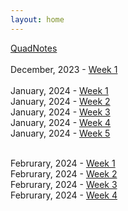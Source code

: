 ```yaml
---
layout: home
---
```


[QuadNotes](/quadnotes/)<br><br>
December, 2023 - [Week 1](devlog/week1.md)<br><br>
January, 2024 - [Week 1](devlog/2024/January/week1.md)<br>
January, 2024 - [Week 2](devlog/2024/January/week2.md)<br>
January, 2024 - [Week 3](devlog/2024/January/week3.md)<br>
January, 2024 - [Week 4](devlog/2024/January/week4.md)<br>
January, 2024 - [Week 5](devlog/2024/January/week5.md)<br><br>

Februrary, 2024 - [Week 1](devlog/2024/February/week1.md)<br>
Februrary, 2024 - [Week 2](devlog/2024/February/week2.md)<br>
Februrary, 2024 - [Week 3](devlog/2024/February/week3.md)<br>
Februrary, 2024 - [Week 4](devlog/2024/February/week4.md)<br>
